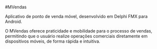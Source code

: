 #MVendas

Aplicativo de ponto de venda móvel, desenvolvido em Delphi FMX para Android.

O MVendas oferece praticidade e mobilidade para o processo de vendas, permitindo que o usuário realize operações comerciais diretamente em dispositivos móveis, de forma rápida e intuitiva.
